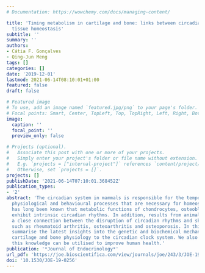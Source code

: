 ```yaml
---
# Documentation: https://wowchemy.com/docs/managing-content/

title: 'Timing metabolism in cartilage and bone: links between circadian clocks and
  tissue homeostasis'
subtitle: ''
summary: ''
authors:
- Cátia F. Gonçalves
- Qing-Jun Meng
tags: []
categories: []
date: '2019-12-01'
lastmod: 2021-06-14T08:10:01+01:00
featured: false
draft: false

# Featured image
# To use, add an image named `featured.jpg/png` to your page's folder.
# Focal points: Smart, Center, TopLeft, Top, TopRight, Left, Right, BottomLeft, Bottom, BottomRight.
image:
  caption: ''
  focal_point: ''
  preview_only: false

# Projects (optional).
#   Associate this post with one or more of your projects.
#   Simply enter your project's folder or file name without extension.
#   E.g. `projects = ["internal-project"]` references `content/project/deep-learning/index.md`.
#   Otherwise, set `projects = []`.
projects: []
publishDate: '2021-06-14T07:10:01.368452Z'
publication_types:
- '2'
abstract: 'The circadian system in mammals is responsible for the temporal coordination of multiple
  physiological and behavioural processes that are necessary for homeostasis. In the skeleton, it
  has long been known that metabolic functions of chondrocytes, osteoblasts and osteoclasts
  exhibit intrinsic circadian rhythms. In addition, results from animal models reveal
  a close connection between the disruption of circadian rhythms and skeletal disorders
  such as rheumatoid arthritis, osteoarthritis and osteoporosis. In this review, we
  summarise the latest insights into the genetic and biochemical mechanisms linking
  cartilage and bone physiology to the circadian clock system. We also discuss how
  this knowledge can be utilised to improve human health.'
publication: '*Journal of Endocrinology*'
url_pdf: 'https://joe.bioscientifica.com/view/journals/joe/243/3/JOE-19-0256.xml'
doi: '10.1530/JOE-19-0256'
---
```

